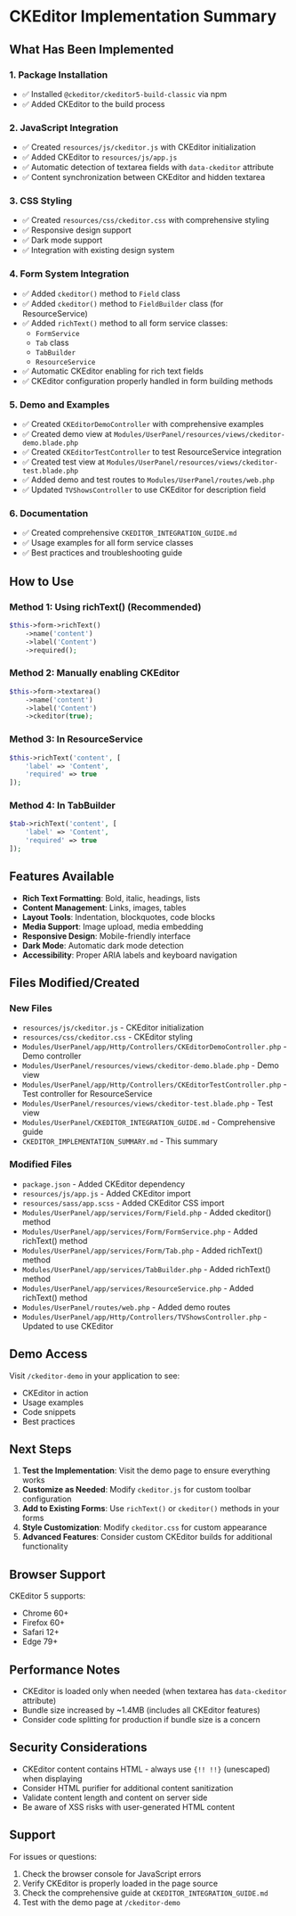 # CKEditor Implementation Summary

## What Has Been Implemented

### 1. Package Installation
- ✅ Installed `@ckeditor/ckeditor5-build-classic` via npm
- ✅ Added CKEditor to the build process

### 2. JavaScript Integration
- ✅ Created `resources/js/ckeditor.js` with CKEditor initialization
- ✅ Added CKEditor to `resources/js/app.js`
- ✅ Automatic detection of textarea fields with `data-ckeditor` attribute
- ✅ Content synchronization between CKEditor and hidden textarea

### 3. CSS Styling
- ✅ Created `resources/css/ckeditor.css` with comprehensive styling
- ✅ Responsive design support
- ✅ Dark mode support
- ✅ Integration with existing design system

### 4. Form System Integration
- ✅ Added `ckeditor()` method to `Field` class
- ✅ Added `ckeditor()` method to `FieldBuilder` class (for ResourceService)
- ✅ Added `richText()` method to all form service classes:
  - `FormService`
  - `Tab` class
  - `TabBuilder`
  - `ResourceService`
- ✅ Automatic CKEditor enabling for rich text fields
- ✅ CKEditor configuration properly handled in form building methods

### 5. Demo and Examples
- ✅ Created `CKEditorDemoController` with comprehensive examples
- ✅ Created demo view at `Modules/UserPanel/resources/views/ckeditor-demo.blade.php`
- ✅ Created `CKEditorTestController` to test ResourceService integration
- ✅ Created test view at `Modules/UserPanel/resources/views/ckeditor-test.blade.php`
- ✅ Added demo and test routes to `Modules/UserPanel/routes/web.php`
- ✅ Updated `TVShowsController` to use CKEditor for description field

### 6. Documentation
- ✅ Created comprehensive `CKEDITOR_INTEGRATION_GUIDE.md`
- ✅ Usage examples for all form service classes
- ✅ Best practices and troubleshooting guide

## How to Use

### Method 1: Using richText() (Recommended)
```php
$this->form->richText()
    ->name('content')
    ->label('Content')
    ->required();
```

### Method 2: Manually enabling CKEditor
```php
$this->form->textarea()
    ->name('content')
    ->label('Content')
    ->ckeditor(true);
```

### Method 3: In ResourceService
```php
$this->richText('content', [
    'label' => 'Content',
    'required' => true
]);
```

### Method 4: In TabBuilder
```php
$tab->richText('content', [
    'label' => 'Content',
    'required' => true
]);
```

## Features Available

- **Rich Text Formatting**: Bold, italic, headings, lists
- **Content Management**: Links, images, tables
- **Layout Tools**: Indentation, blockquotes, code blocks
- **Media Support**: Image upload, media embedding
- **Responsive Design**: Mobile-friendly interface
- **Dark Mode**: Automatic dark mode detection
- **Accessibility**: Proper ARIA labels and keyboard navigation

## Files Modified/Created

### New Files
- `resources/js/ckeditor.js` - CKEditor initialization
- `resources/css/ckeditor.css` - CKEditor styling
- `Modules/UserPanel/app/Http/Controllers/CKEditorDemoController.php` - Demo controller
- `Modules/UserPanel/resources/views/ckeditor-demo.blade.php` - Demo view
- `Modules/UserPanel/app/Http/Controllers/CKEditorTestController.php` - Test controller for ResourceService
- `Modules/UserPanel/resources/views/ckeditor-test.blade.php` - Test view
- `Modules/UserPanel/CKEDITOR_INTEGRATION_GUIDE.md` - Comprehensive guide
- `CKEDITOR_IMPLEMENTATION_SUMMARY.md` - This summary

### Modified Files
- `package.json` - Added CKEditor dependency
- `resources/js/app.js` - Added CKEditor import
- `resources/sass/app.scss` - Added CKEditor CSS import
- `Modules/UserPanel/app/services/Form/Field.php` - Added ckeditor() method
- `Modules/UserPanel/app/services/Form/FormService.php` - Added richText() method
- `Modules/UserPanel/app/services/Form/Tab.php` - Added richText() method
- `Modules/UserPanel/app/services/TabBuilder.php` - Added richText() method
- `Modules/UserPanel/app/services/ResourceService.php` - Added richText() method
- `Modules/UserPanel/routes/web.php` - Added demo routes
- `Modules/UserPanel/app/Http/Controllers/TVShowsController.php` - Updated to use CKEditor

## Demo Access

Visit `/ckeditor-demo` in your application to see:
- CKEditor in action
- Usage examples
- Code snippets
- Best practices

## Next Steps

1. **Test the Implementation**: Visit the demo page to ensure everything works
2. **Customize as Needed**: Modify `ckeditor.js` for custom toolbar configuration
3. **Add to Existing Forms**: Use `richText()` or `ckeditor()` methods in your forms
4. **Style Customization**: Modify `ckeditor.css` for custom appearance
5. **Advanced Features**: Consider custom CKEditor builds for additional functionality

## Browser Support

CKEditor 5 supports:
- Chrome 60+
- Firefox 60+
- Safari 12+
- Edge 79+

## Performance Notes

- CKEditor is loaded only when needed (when textarea has `data-ckeditor` attribute)
- Bundle size increased by ~1.4MB (includes all CKEditor features)
- Consider code splitting for production if bundle size is a concern

## Security Considerations

- CKEditor content contains HTML - always use `{!! !!}` (unescaped) when displaying
- Consider HTML purifier for additional content sanitization
- Validate content length and content on server side
- Be aware of XSS risks with user-generated HTML content

## Support

For issues or questions:
1. Check the browser console for JavaScript errors
2. Verify CKEditor is properly loaded in the page source
3. Check the comprehensive guide at `CKEDITOR_INTEGRATION_GUIDE.md`
4. Test with the demo page at `/ckeditor-demo`
